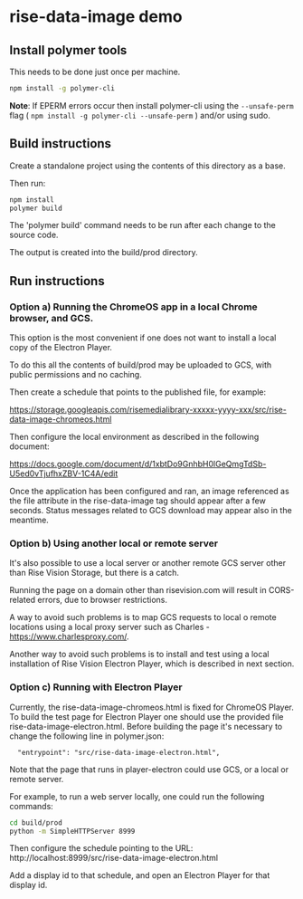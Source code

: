 # rise-data-image demo

## Install polymer tools

This needs to be done just once per machine.

```bash
npm install -g polymer-cli
```

**Note**: If EPERM errors occur then install polymer-cli using the
`--unsafe-perm` flag ( `npm install -g polymer-cli --unsafe-perm` )
and/or using sudo.

## Build instructions

Create a standalone project using the contents of this directory as a base.

Then run:

```bash
npm install
polymer build
```

The 'polymer build' command needs to be run after each change to the source
code.

The output is created into the build/prod directory.

## Run instructions

### Option a) Running the ChromeOS app in a local Chrome browser, and GCS.

This option is the most convenient if one does not want to install a local
copy of the Electron Player.

To do this all the contents of build/prod may be uploaded to GCS,
with public permissions and no caching.

Then create a schedule that points to the published file, for example:

  https://storage.googleapis.com/risemedialibrary-xxxxx-yyyy-xxx/src/rise-data-image-chromeos.html

Then configure the local environment as described in the following document:

  https://docs.google.com/document/d/1xbtDo9GnhbH0lGeQmgTdSb-U5ed0vTjufhxZBV-1C4A/edit

Once the application has been configured and ran, an image referenced as the
file attribute in the rise-data-image tag should appear after a few seconds.
Status messages related to GCS download may appear also in the meantime.

### Option b) Using another local or remote server

It's also possible to use a local server or another remote GCS server other
than Rise Vision Storage, but there is a catch.

Running the page on a domain other than risevision.com will result in
CORS-related errors, due to browser restrictions.

A way to avoid such problems is to map GCS requests to local o remote locations
using a local proxy server such as Charles - https://www.charlesproxy.com/.

Another way to avoid such problems is to install and test using a local
installation of Rise Vision Electron Player, which is described in next
section.

### Option c) Running with Electron Player

Currently, the rise-data-image-chromeos.html is fixed for ChromeOS Player.
To build the test page for Electron Player one should use the provided file
rise-data-image-electron.html. Before building the page
it's necessary to change the following line in polymer.json:

```
  "entrypoint": "src/rise-data-image-electron.html",
```

Note that the page that runs in player-electron could use GCS, or a local or
remote server.

For example, to run a web server locally, one could run the following commands:

```bash
cd build/prod
python -m SimpleHTTPServer 8999
```

Then configure the schedule pointing to the URL:
http://localhost:8999/src/rise-data-image-electron.html

Add a display id to that schedule, and open an Electron Player for that
display id.
